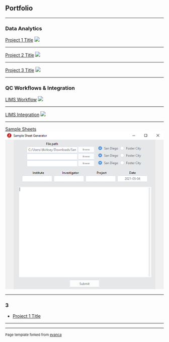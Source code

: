 ## Portfolio

---

### Data Analytics

[Project 1 Title](/sample_page)
<img src="images/dummy_thumbnail.jpg?raw=true"/>

---
[Project 2 Title](/pdf/sample_presentation.pdf)
<img src="images/dummy_thumbnail.jpg?raw=true"/>

---
[Project 3 Title](http://example.com/)
<img src="images/dummy_thumbnail.jpg?raw=true"/>

---

### QC Workflows & Integration

[LIMS Workflow](/sample_page)
<img src="images/dummy_thumbnail.jpg?raw=true"/>

---
[LIMS Integration](/pdf/sample_presentation.pdf)
<img src="images/dummy_thumbnail.jpg?raw=true"/>

---

[Sample Sheets](/sample_page)
<img src="images/ForMario.png?raw=true"/>

---


### 3

- [Project 1 Title](http://example.com/)


---




---
<p style="font-size:11px">Page template forked from <a href="https://github.com/evanca/quick-portfolio">evanca</a></p>
<!-- Remove above link if you don't want to attibute -->
